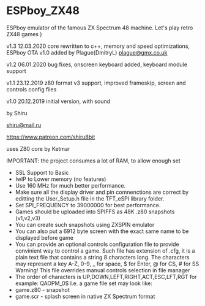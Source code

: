 # ESPboy_ZX48
ESPboy emulator of the famous ZX Spectrum 48 machine. Let's play retro ZX48 games )

v1.3 12.03.2020 core rewritten to c++, memory and speed optimizations, ESPboy OTA v1.0 added by Plague(DmitryL) plague@gmx.co.uk
    
v1.2 06.01.2020 bug fixes, onscreen keyboard added, keyboard module support

v1.1 23.12.2019  z80 format v3 support, improved frameskip, screen and controls config files

v1.0 20.12.2019 initial version, with sound

by Shiru

shiru@mail.ru

https://www.patreon.com/shiru8bit

uses Z80 core by Ketmar

IMPORTANT: the project consumes a lot of RAM, to allow enough set
- SSL Support to Basic
- IwIP to Lower memory (no features)
- Use 160 MHz for much better performance.
- Make sure all the display driver and pin comnenctions are correct by editting the User_Setup.h file in the TFT_eSPI library folder.
- Set SPI_FREQUENCY to 39000000 for best performance.
- Games should be uploaded into SPIFFS as 48K .z80 snapshots (v1,v2,v3)
- You can create such snapshots using ZXSPIN emulator
- You can also put a 6912 byte screen with the exact same name to be displayed before game
- You can provide an optional controls configuration file to provide convinient way to control a game. Such file has extension of .cfg, it is a plain text file that contains a string 8 characters long. The characters may represent a key A-Z, 0-9, _ for space, $ for Enter, @ for CS, # for SS
   Warning! This file overrides manual controls selection in file manager
- The order of characters is UP,DOWN,LEFT,RIGHT,ACT,ESC,LFT,RGT 
for example: QAOPM_0$ 
I.e. a game file set may look like:
- game.z80 - snapshot
- game.scr - splash screen in native ZX Spectrum format
